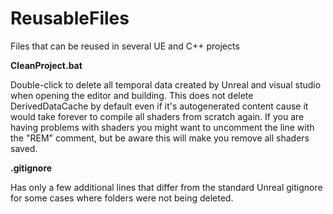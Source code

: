 # ReusableFiles
Files that can be reused in several UE and C++ projects

**CleanProject.bat**

Double-click to delete all temporal data created by Unreal and visual studio when opening the editor and building.
This does not delete DerivedDataCache by default even if it's autogenerated content cause it would take forever to compile all shaders from scratch again. If you are having problems with shaders you might want to uncomment the line with the "REM" comment, but be aware this will make you remove all shaders saved.

**.gitignore**

Has only a few additional lines that differ from the standard Unreal gitignore for some cases where folders were not being deleted.
